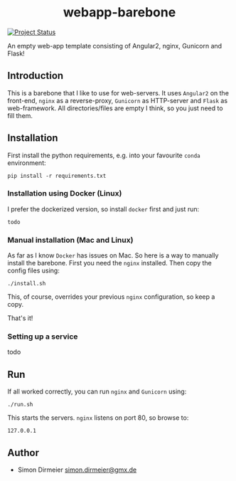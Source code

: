 <h1 align="center"> webapp-barebone </h1>

[![Project Status](http://www.repostatus.org/badges/latest/inactive.svg)](http://www.repostatus.org/#inactive)

An empty web-app template consisting of Angular2, nginx, Gunicorn and Flask! 

## Introduction

This is a barebone that I like to use for web-servers. It uses `Angular2` on the front-end, `nginx` as a reverse-proxy, `Gunicorn` as HTTP-server and
`Flask` as web-framework. All directories/files are empty I think, so you just need to fill them.

## Installation

First install the python requirements, e.g. into  your favourite `conda` environment:
```shell
pip install -r requirements.txt
```

### Installation using Docker (Linux)

I prefer the dockerized version, so install `docker` first and just run:
```shell
todo
```

### Manual installation (Mac and Linux)

As far as I know `Docker` has issues on Mac. So here is a way to manually install the barebone.
First you need the `nginx` installed. Then copy the config files using:
```shell
./install.sh
```
This, of course, overrides your previous `nginx` configuration, so keep a copy.

That's it!

### Setting up a service

todo

## Run

If all worked correctly, you can run `nginx` and `Gunicorn` using:
```shell
./run.sh
```

This starts the servers. `nginx` listens on port 80, so browse to:
```
127.0.0.1
```

## Author

* Simon Dirmeier <a href="mailto:simon.dirmeier@gmx.de">simon.dirmeier@gmx.de</a>
